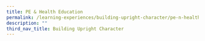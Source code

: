 ```yaml
---
title: PE & Health Education
permalink: /learning-experiences/building-upright-character/pe-n-health-education/
description: ""
third_nav_title: Building Upright Character
---
```

